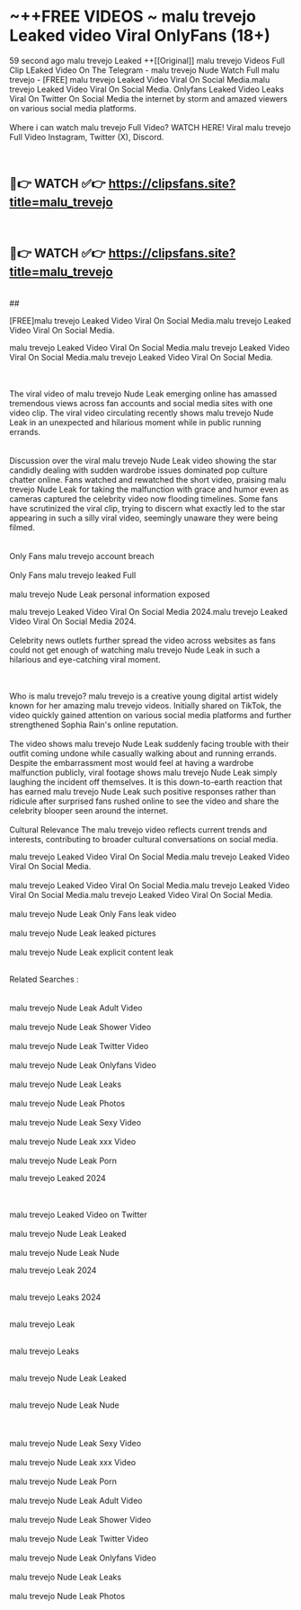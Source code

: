 # ~++FREE VIDEOS ~ malu trevejo Leaked video Viral OnlyFans (18+)<br>


59 second ago malu trevejo Leaked ++[[Original]] malu trevejo Videos Full Clip LEaked Video On The Telegram  - malu trevejo Nude  Watch Full malu trevejo - [FREE] malu trevejo Leaked Video Viral On Social Media.malu trevejo Leaked Video Viral On Social Media.   Onlyfans Leaked Video Leaks Viral On Twitter On Social Media the internet by storm and amazed viewers on various social media platforms. <br><br>
Where i can watch malu trevejo Full Video? WATCH HERE! Viral malu trevejo Full Video Instagram, Twitter (X), Discord. <br>


 <br>

##  🔴👉 WATCH ✅👉  <a href="https://clipsfans.site?title=malu_trevejo&ref=git">https://clipsfans.site?title=malu_trevejo</a> <br>
  <br>

##  🔴👉 WATCH ✅👉  <a href="https://clipsfans.site?title=malu_trevejo&ref=git">https://clipsfans.site?title=malu_trevejo</a> <br>
  <br>
  ##



[FREE]malu trevejo Leaked Video Viral On Social Media.malu trevejo Leaked Video Viral On Social Media. <br>

malu trevejo Leaked Video Viral On Social Media.malu trevejo Leaked Video Viral On Social Media.malu trevejo Leaked Video Viral On Social Media. <br>


  <br>

  <br>
The viral video of malu trevejo Nude Leak emerging online has amassed tremendous views across fan accounts and social media sites with one video clip. The viral video circulating recently shows malu trevejo Nude Leak in an unexpected and hilarious moment while in public running errands.<br>
<br>


<br>
Discussion over the viral malu trevejo Nude Leak video showing the star candidly dealing with sudden wardrobe issues dominated pop culture chatter online. Fans watched and rewatched the short video, praising malu trevejo Nude Leak for taking the malfunction with grace and humor even as cameras captured the celebrity video now flooding timelines. Some fans have scrutinized the viral clip, trying to discern what exactly led to the star appearing in such a silly viral video, seemingly unaware they were being filmed.<br>
<br>
<br> 
Only Fans malu trevejo account breach<br>
<br>
Only Fans malu trevejo leaked Full <br>
<br>
malu trevejo Nude Leak personal information exposed<br>

malu trevejo Leaked Video Viral On Social Media 2024.malu trevejo Leaked Video Viral On Social Media 2024. <br>
<br>
Celebrity news outlets further spread the video across websites as fans could not get enough of watching malu trevejo Nude Leak in such a hilarious and eye-catching viral moment.<br>
<br>

<br>
Who is malu trevejo? malu trevejo is a creative young digital artist widely known for her amazing malu trevejo videos. Initially shared on TikTok, the video quickly gained attention on various social media platforms and further strengthened Sophia Rain's online reputation.<br>
<br>
The video shows malu trevejo Nude Leak suddenly facing trouble with their outfit coming undone while casually walking about and running errands. Despite the embarrassment most would feel at having a wardrobe malfunction publicly, viral footage shows malu trevejo Nude Leak simply laughing the incident off themselves. It is this down-to-earth reaction that has earned malu trevejo Nude Leak such positive responses rather than ridicule after surprised fans rushed online to see the video and share the celebrity blooper seen around the internet.<br>
<br>
Cultural Relevance The malu trevejo video reflects current trends and interests, contributing to broader cultural conversations on social media.<br>

malu trevejo Leaked Video Viral On Social Media.malu trevejo Leaked Video Viral On Social Media.<br>
<br>
malu trevejo Leaked Video Viral On Social Media.malu trevejo Leaked Video Viral On Social Media.malu trevejo Leaked Video Viral On Social Media.<br>
<br>
malu trevejo Nude Leak Only Fans leak video<br>
<br>
malu trevejo Nude Leak leaked pictures<br>
<br>
malu trevejo Nude Leak explicit content leak<br>


<br>
Related Searches :<br>
<br>

<br>
malu trevejo Nude Leak Adult Video<br>
<br>
malu trevejo Nude Leak Shower Video<br>
<br>
malu trevejo Nude Leak Twitter Video<br>
<br>
malu trevejo Nude Leak Onlyfans Video<br>
<br>
malu trevejo Nude Leak Leaks<br>
<br>
malu trevejo Nude Leak Photos<br>

<br>
malu trevejo Nude Leak Sexy Video<br>
<br>
malu trevejo Nude Leak xxx Video<br>
<br>
malu trevejo Nude Leak Porn<br>

malu trevejo  Leaked 2024 <br> <br>
<br>

malu trevejo Leaked Video on Twitter <br>
<br>
malu trevejo Nude Leak Leaked<br>
<br>
malu trevejo Nude Leak Nude<br>


malu trevejo  Leak 2024 <br> <br>



malu trevejo  Leaks 2024 <br> <br>



 
malu trevejo  Leak<br> <br>



malu trevejo  Leaks<br> <br>


malu trevejo Nude Leak Leaked<br> <br>

malu trevejo Nude Leak Nude<br> <br>
<br> <br>
malu trevejo Nude Leak Sexy Video
<br> <br>
malu trevejo Nude Leak xxx Video
<br> <br>
malu trevejo Nude Leak Porn
<br> <br>
malu trevejo Nude Leak Adult Video
<br> <br>
malu trevejo Nude Leak Shower Video
<br> <br>
malu trevejo Nude Leak Twitter Video
<br> <br>
malu trevejo Nude Leak Onlyfans Video
<br> <br>
malu trevejo Nude Leak Leaks
<br> <br>
malu trevejo Nude Leak Photos






</p>




 



</p>










